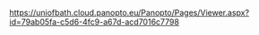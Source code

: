 https://uniofbath.cloud.panopto.eu/Panopto/Pages/Viewer.aspx?id=79ab05fa-c5d6-4fc9-a67d-acd7016c7798